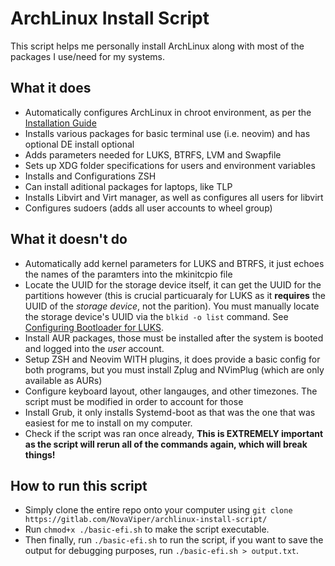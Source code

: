 # ArchLinux Install Script

This script helps me personally install ArchLinux along with most of the packages I use/need for my systems.

## What it does
- Automatically configures ArchLinux in chroot environment, as per the [Installation Guide](https://wiki.archlinux.org/title/installation_guide)
- Installs various packages for basic terminal use (i.e. neovim) and has optional DE install optional
- Adds parameters needed for LUKS, BTRFS, LVM and Swapfile
- Sets up XDG folder specifications for users and environment variables
- Installs and Configurations ZSH
- Can install aditional packages for laptops, like TLP
- Installs Libvirt and Virt manager, as well as configures all users for libvirt
- Configures sudoers (adds all user accounts to wheel group)

## What it doesn't do
- Automatically add kernel parameters for LUKS and BTRFS, it just echoes the names of the paramters into the mkinitcpio file
- Locate the UUID for the storage device itself, it can get the UUID for the partitions however (this is crucial particuaraly for LUKS as it **requires** the UUID of the *storage device*, not the parition). You must manually locate the storage device's UUID via the `blkid -o list` command. See [Configuring Bootloader for LUKS](https://wiki.archlinux.org/title/Dm-crypt/Encrypting_an_entire_system#Configuring_the_boot_loader).
- Install AUR packages, those must be installed after the system is booted and logged into the *user* account.
- Setup ZSH and Neovim WITH plugins, it does provide a basic config for both programs, but you must install Zplug and NVimPlug (which are only available as AURs)
- Configure keyboard layout, other langauges, and other timezones. The script must be modified in order to account for those
- Install Grub, it only installs Systemd-boot as that was the one that was easiest for me to install on my computer.
- Check if the script was ran once already, **This is EXTREMELY important as the script will rerun all of the commands again, which will break things!**

## How to run this script
- Simply clone the entire repo onto your computer using `git clone https://gitlab.com/NovaViper/archlinux-install-script/`
- Run `chmod+x ./basic-efi.sh` to make the script executable.
- Then finally, run `./basic-efi.sh` to run the script, if you want to save the output for debugging purposes, run `./basic-efi.sh > output.txt`.
